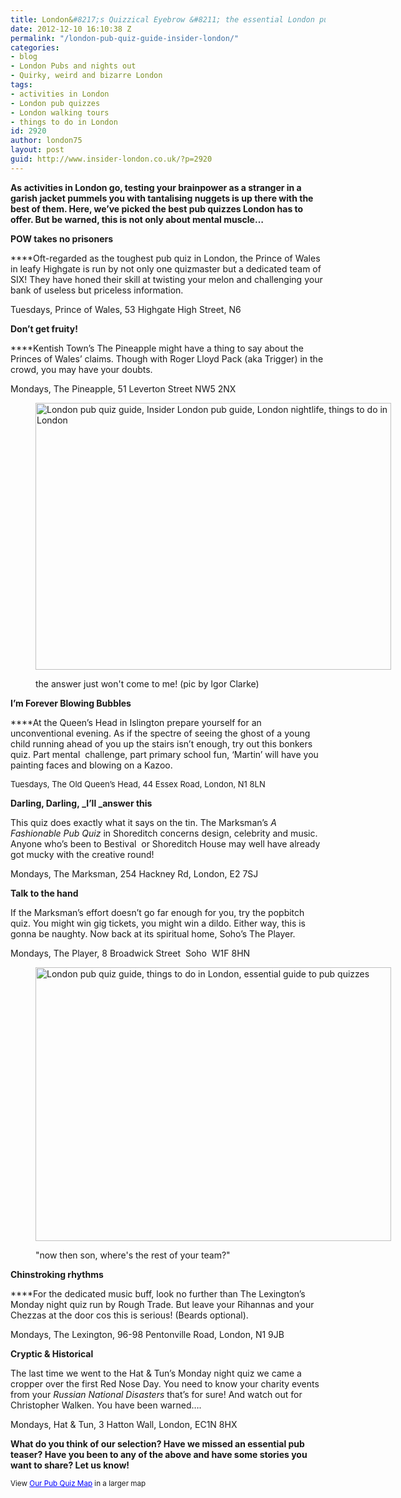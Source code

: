```yaml
---
title: London&#8217;s Quizzical Eyebrow &#8211; the essential London pub quiz guide
date: 2012-12-10 16:10:38 Z
permalink: "/london-pub-quiz-guide-insider-london/"
categories:
- blog
- London Pubs and nights out
- Quirky, weird and bizarre London
tags:
- activities in London
- London pub quizzes
- London walking tours
- things to do in London
id: 2920
author: london75
layout: post
guid: http://www.insider-london.co.uk/?p=2920
---
```


**As activities in London go, testing your brainpower as a stranger in a garish jacket pummels you with tantalising nuggets is up there with the best of them. Here, we’ve picked the best pub quizzes London has to offer. But be warned, this is not only about mental muscle…**

**POW takes no prisoners**

****Oft-regarded as the toughest pub quiz in London, the Prince of Wales in leafy Highgate is run by not only one quizmaster but a dedicated team of SIX! They have honed their skill at twisting your melon and challenging your bank of useless but priceless information.

Tuesdays, Prince of Wales, 53 Highgate High Street, N6

**Don’t get fruity!**

****Kentish Town’s The Pineapple might have a thing to say about the Princes of Wales’ claims. Though with Roger Lloyd Pack (aka Trigger) in the crowd, you may have your doubts.

Mondays, The Pineapple, 51 Leverton Street NW5 2NX<figure id="attachment_3319" style="width: 569px" class="wp-caption alignnone">

[<img class="size-full wp-image-3319  " src="/wp-content/uploads/2012/11/proper-headscratcher.jpg" alt="London pub quiz guide, Insider London pub guide, London nightlife, things to do in London" width="569" height="427" />](/wp-content/uploads/2012/11/proper-headscratcher.jpg)<figcaption class="wp-caption-text">the answer just won't come to me! (pic by Igor Clarke)</figcaption></figure>

**I’m Forever Blowing Bubbles**

****At the Queen’s Head in Islington prepare yourself for an unconventional evening. As if the spectre of seeing the ghost of a young child running ahead of you up the stairs isn’t enough, try out this bonkers quiz. Part mental  challenge, part primary school fun, ‘Martin’ will have you painting faces and blowing on a Kazoo.

<span style="font-size: small;">Tuesdays, The Old Queen&#8217;s Head, 44 Essex Road, London, N1 8LN</span>

**Darling, Darling, _I’ll _answer this**

This quiz does exactly what it says on the tin. The Marksman’s _A Fashionable Pub Quiz_ in Shoreditch concerns design, celebrity and music. Anyone who’s been to Bestival  or Shoreditch House may well have already got mucky with the creative round!

Mondays, The Marksman, 254 Hackney Rd, London, E2 7SJ

**Talk to the hand**

If the Marksman’s effort doesn’t go far enough for you, try the popbitch quiz. You might win gig tickets, you might win a dildo. Either way, this is gonna be naughty. Now back at its spiritual home, Soho&#8217;s The Player.

Mondays, The Player, 8 Broadwick Street  Soho  W1F 8HN<figure id="attachment_3321" style="width: 569px" class="wp-caption alignnone">

[<img class="size-full wp-image-3321 " src="/wp-content/uploads/2012/11/popquiz.jpg" alt="London pub quiz guide, things to do in London, essential guide to pub quizzes" width="569" height="438" />](/wp-content/uploads/2012/11/popquiz.jpg)<figcaption class="wp-caption-text">"now then son, where's the rest of your team?"</figcaption></figure>

**Chinstroking rhythms**

****For the dedicated music buff, look no further than The Lexington’s Monday night quiz run by Rough Trade. But leave your Rihannas and your Chezzas at the door cos this is serious! (Beards optional).

Mondays, The Lexington, 96-98 Pentonville Road, London, N1 9JB

**Cryptic & Historical**

The last time we went to the Hat & Tun&#8217;s Monday night quiz we came a cropper over the first Red Nose Day. You need to know your charity events from your _Russian National Disasters_ that&#8217;s for sure! And watch out for Christopher Walken. You have been warned&#8230;.

Mondays, Hat & Tun, 3 Hatton Wall, London, EC1N 8HX

**What do you think of our selection? Have we missed an essential pub teaser? Have you been to any of the above and have some stories you want to share? Let us know!**



<small>View <a style="color: #0000ff; text-align: left;" href="https://maps.google.co.uk/maps/ms?msa=0&msid=207231745067683766753.0004cf8efcd1901ad83e3&ie=UTF8&t=m&source=embed&z=12">Our Pub Quiz Map</a> in a larger map</small>
